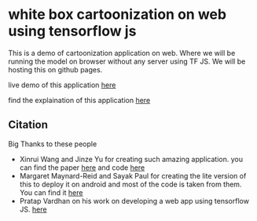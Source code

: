 # white box cartoonization on web using tensorflow js
This is a demo of cartoonization application on web. Where we will be running the model on browser without any server using TF JS. We will be hosting this on github pages.

live demo of this application [here]()

find the explaination of this application [here]()

## Citation
Big Thanks to these people
- Xinrui Wang and Jinze Yu for creating such amazing application. you can find the paper [here](https://openaccess.thecvf.com/content_CVPR_2020/html/Wang_Learning_to_Cartoonize_Using_White-Box_Cartoon_Representations_CVPR_2020_paper.html) and code [here](https://github.com/steubk/White-box-Cartoonization.git)
- Margaret Maynard-Reid and Sayak Paul for creating the lite version of this to deploy it on android and most of the code is taken from them. You can find it [here](https://blog.tensorflow.org/2020/09/how-to-create-cartoonizer-with-tf-lite.html)
- Pratap Vardhan on his work on developing a web app using tensorflow JS. [here](https://gramener.com/cartoonizer/)
